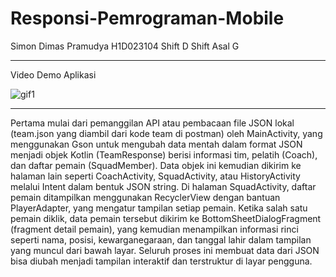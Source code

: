 # Responsi-Pemrograman-Mobile

Simon Dimas Pramudya
H1D023104
Shift D
Shift Asal G

---

Video Demo Aplikasi

![gif1](https://github.com/Grizzlishe78/Responsi-Pemrograman-Mobile/blob/main/app/assets/docs/Clip.gif)

---

Pertama mulai dari pemanggilan API atau pembacaan file JSON lokal (team.json yang diambil dari kode team di postman) oleh MainActivity, yang menggunakan Gson untuk mengubah data mentah dalam format JSON menjadi objek Kotlin (TeamResponse) berisi informasi tim, pelatih (Coach), dan daftar pemain (SquadMember). Data objek ini kemudian dikirim ke halaman lain seperti CoachActivity, SquadActivity, atau HistoryActivity melalui Intent dalam bentuk JSON string. Di halaman SquadActivity, daftar pemain ditampilkan menggunakan RecyclerView dengan bantuan PlayerAdapter, yang mengatur tampilan setiap pemain. Ketika salah satu pemain diklik, data pemain tersebut dikirim ke BottomSheetDialogFragment (fragment detail pemain), yang kemudian menampilkan informasi rinci seperti nama, posisi, kewarganegaraan, dan tanggal lahir dalam tampilan yang muncul dari bawah layar. Seluruh proses ini membuat data dari JSON bisa diubah menjadi tampilan interaktif dan terstruktur di layar pengguna.
